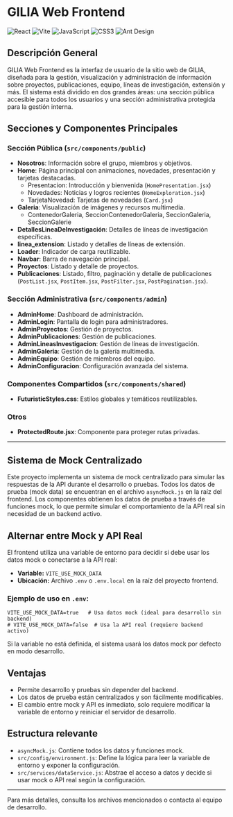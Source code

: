 # GILIA Web Frontend

![React](https://img.shields.io/badge/React-20232A?style=for-the-badge&logo=react&logoColor=61DAFB)
![Vite](https://img.shields.io/badge/Vite-646CFF?style=for-the-badge&logo=vite&logoColor=FFD62E)
![JavaScript](https://img.shields.io/badge/JavaScript-F7DF1E?style=for-the-badge&logo=javascript&logoColor=black)
![CSS3](https://img.shields.io/badge/CSS3-1572B6?style=for-the-badge&logo=css3&logoColor=white)
![Ant Design](https://img.shields.io/badge/AntDesign-0170FE?style=for-the-badge&logo=antdesign&logoColor=white)

## Descripción General

GILIA Web Frontend es la interfaz de usuario de la sitio web de GILIA, diseñada para la gestión, visualización y administración de información sobre proyectos, publicaciones, equipo, líneas de investigación, extensión y más. El sistema está dividido en dos grandes áreas: una sección pública accesible para todos los usuarios y una sección administrativa protegida para la gestión interna.

## Secciones y Componentes Principales

### Sección Pública (`src/components/public`)
- **Nosotros**: Información sobre el grupo, miembros y objetivos.
- **Home**: Página principal con animaciones, novedades, presentación y tarjetas destacadas.
  - Presentacion: Introducción y bienvenida (`HomePresentation.jsx`)
  - Novedades: Noticias y logros recientes (`HomeExploration.jsx`)
  - TarjetaNovedad: Tarjetas de novedades (`Card.jsx`)
- **Galeria**: Visualización de imágenes y recursos multimedia.
  - ContenedorGaleria, SeccionContenedorGaleria, SeccionGaleria, SeccionGalerie
- **DetallesLineaDeInvestigación**: Detalles de líneas de investigación específicas.
- **linea_extension**: Listado y detalles de líneas de extensión.
- **Loader**: Indicador de carga reutilizable.
- **Navbar**: Barra de navegación principal.
- **Proyectos**: Listado y detalle de proyectos.
- **Publicaciones**: Listado, filtro, paginación y detalle de publicaciones (`PostList.jsx`, `PostItem.jsx`, `PostFilter.jsx`, `PostPagination.jsx`).

### Sección Administrativa (`src/components/admin`)
- **AdminHome**: Dashboard de administración.
- **AdminLogin**: Pantalla de login para administradores.
- **AdminProyectos**: Gestión de proyectos.
- **AdminPublicaciones**: Gestión de publicaciones.
- **AdminLineasInvestigacion**: Gestión de líneas de investigación.
- **AdminGaleria**: Gestión de la galería multimedia.
- **AdminEquipo**: Gestión de miembros del equipo.
- **AdminConfiguracion**: Configuración avanzada del sistema.

### Componentes Compartidos (`src/components/shared`)
- **FuturisticStyles.css**: Estilos globales y temáticos reutilizables.

### Otros
- **ProtectedRoute.jsx**: Componente para proteger rutas privadas.

---

## Sistema de Mock Centralizado

Este proyecto implementa un sistema de mock centralizado para simular las respuestas de la API durante el desarrollo o pruebas. Todos los datos de prueba (mock data) se encuentran en el archivo `asyncMock.js` en la raíz del frontend. Los componentes obtienen los datos de prueba a través de funciones mock, lo que permite simular el comportamiento de la API real sin necesidad de un backend activo.

## Alternar entre Mock y API Real

El frontend utiliza una variable de entorno para decidir si debe usar los datos mock o conectarse a la API real:

- **Variable:** `VITE_USE_MOCK_DATA`
- **Ubicación:** Archivo `.env` o `.env.local` en la raíz del proyecto frontend.

### Ejemplo de uso en `.env`:

```
VITE_USE_MOCK_DATA=true   # Usa datos mock (ideal para desarrollo sin backend)
# VITE_USE_MOCK_DATA=false  # Usa la API real (requiere backend activo)
```

Si la variable no está definida, el sistema usará los datos mock por defecto en modo desarrollo.

## Ventajas
- Permite desarrollo y pruebas sin depender del backend.
- Los datos de prueba están centralizados y son fácilmente modificables.
- El cambio entre mock y API es inmediato, solo requiere modificar la variable de entorno y reiniciar el servidor de desarrollo.

## Estructura relevante
- `asyncMock.js`: Contiene todos los datos y funciones mock.
- `src/config/environment.js`: Define la lógica para leer la variable de entorno y exponer la configuración.
- `src/services/dataService.js`: Abstrae el acceso a datos y decide si usar mock o API real según la configuración.

---

Para más detalles, consulta los archivos mencionados o contacta al equipo de desarrollo. 
